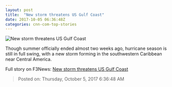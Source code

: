 ```yaml
---
layout: post
title:  "New storm threatens US Gulf Coast"
date: 2017-10-05 06:36:48Z
categories: cnn-com-top-stories
---
```


![New storm threatens US Gulf Coast](http://i2.cdn.cnn.com/cnnnext/dam/assets/170919163358-rapid-intensification-hurricane-super-tease.jpg)

Though summer officially ended almost two weeks ago, hurricane season is still in full swing, with a new storm forming in the southwestern Caribbean near Central America.


Full story on F3News: [New storm threatens US Gulf Coast](http://www.f3nws.com/n/gWM2uD)

> Posted on: Thursday, October 5, 2017 6:36:48 AM
